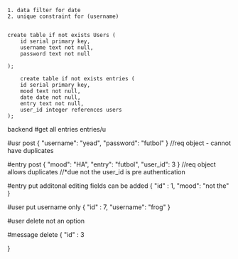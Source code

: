    1. data filter for date
    2. unique constraint for (username)


    create table if not exists Users (
        id serial primary key,
        username text not null,
        password text not null

    );

        create table if not exists entries (
        id serial primary key,
        mood text not null,
        date date not null,
        entry text not null,
        user_id integer references users  
    );


backend 
#get all entries
entries/u


#usr post
{
"username": "yead",
"password": "futbol"
}
//req object - cannot have duplicates 


#entry post
{
"mood": "HA",
"entry": "futbol",
"user_id": 3
}
//req object allows duplicates
//*due not the user_id is pre authentication

#entry put
additonal editing fields can be added
{
"id" : 1,
"mood": "not the"
}

#user put
username only
{
"id" : 7,
 "username": "frog"
}

#user delete 
not an option

#message delete 
{
"id" : 3

}


